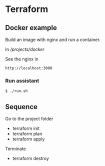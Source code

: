# Terraform

## Docker example

Build an image with nginx and run a container.

In */projects/docker*

See the nginx in

```
http://localhost:3000
```

### Run assistant

```bash
$ ./run.sh
```

## Sequence

Go to the project folder

- terraform init
- terraform plan
- terraform apply

Terminate 

- terraform destroy